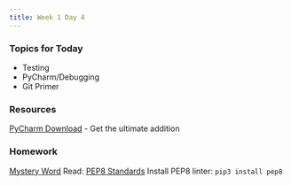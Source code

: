 ```yaml
---
title: Week 1 Day 4
---
```


### Topics for Today
* Testing
* PyCharm/Debugging
* Git Primer

### Resources
[PyCharm Download](https://www.jetbrains.com/pycharm/download/) - Get the
ultimate addition

### Homework
[Mystery Word](https://github.com/tiy-lv-python-2015-06/mystery-word)
Read: [PEP8 Standards](https://www.python.org/dev/peps/pep-0008/)
Install PEP8 linter: ```pip3 install pep8```
